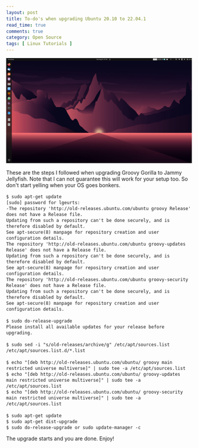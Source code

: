 ```yaml
---
layout: post
title: To-do's when upgrading Ubuntu 20.10 to 22.04.1
read_time: true
comments: true
category: Open Source 
tags: [ Linux Tutorials ]
---
```


<img src="/assets/jammy-jellyfish.png" width="654">

These are the steps I followed when upgrading Groovy Gorilla to Jammy Jellyfish. 
Note that I can not guarantee this will work for your setup too. So don't start yelling when your OS goes bonkers.
```
$ sudo apt-get update                   
[sudo] password for lgeurts:
-The repository 'http://old-releases.ubuntu.com/ubuntu groovy Release' does not have a Release file.
Updating from such a repository can't be done securely, and is therefore disabled by default.
See apt-secure(8) manpage for repository creation and user configuration details.
The repository 'http://old-releases.ubuntu.com/ubuntu groovy-updates Release' does not have a Release file.
Updating from such a repository can't be done securely, and is therefore disabled by default.
See apt-secure(8) manpage for repository creation and user configuration details.
The repository 'http://old-releases.ubuntu.com/ubuntu groovy-security Release' does not have a Release file.
Updating from such a repository can't be done securely, and is therefore disabled by default.
See apt-secure(8) manpage for repository creation and user configuration details.

$ sudo do-release-upgrade
Please install all available updates for your release before upgrading.

$ sudo sed -i "s/old-releases/archive/g" /etc/apt/sources.list /etc/apt/sources.list.d/*.list

$ echo "[deb http://old-releases.ubuntu.com/ubuntu/ groovy main restricted universe multiverse]" | sudo tee -a /etc/apt/sources.list
$ echo "[deb http://old-releases.ubuntu.com/ubuntu/ groovy-updates main restricted universe multiverse]" | sudo tee -a /etc/apt/sources.list
$ echo "[deb http://old-releases.ubuntu.com/ubuntu/ groovy-security main restricted universe multiverse]" | sudo tee -a /etc/apt/sources.list

$ sudo apt-get update
$ sudo apt-get dist-upgrade
$ sudo do-release-upgrade or sudo update-manager -c
```
The upgrade starts and you are done. Enjoy!
